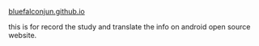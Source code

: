[bluefalconjun.github.io](http://bluefalconjun.github.io)

this is for record the study and translate the info on android open source website.





